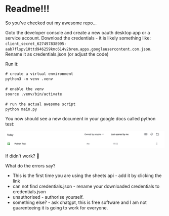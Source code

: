 # Readme!!!

So you've checked out my awesome repo... 

Goto the developer console and create a new oauth desktop app or a service account. 
Download the credentials - it is likely something like: `client_secret_627497838995-aab7flspv10ttd946259kmc614v2brem.apps.googleusercontent.com.json`.
Rename it as credentials.json (or adjust the code)

Run it:

```
# create a virtual environment
python3 -m venv .venv

# enable the venv
source .venv/bin/activate

# run the actual awesome script
python main.py
```

You now should see a new document in your google docs called python test:

![Google Docs showing new sheet](docs.png)

If didn't work? 🤔

What do the errors say? 

* This is the first time you are using the sheets api - add it by clicking the link
* can not find credentials.json - rename your downloaded credentials to credentials.json
* unauthorised - authorise yourself.
* something else? - ask chatgpt, this is free software and I am not guarenteeing it is going to work for everyone.

